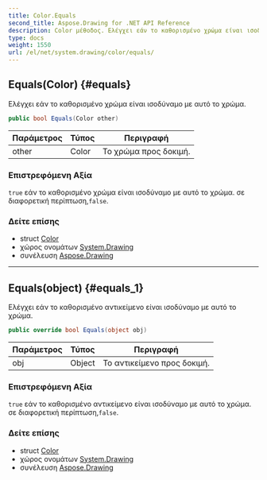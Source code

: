 ```yaml
---
title: Color.Equals
second_title: Aspose.Drawing for .NET API Reference
description: Color μέθοδος. Ελέγχει εάν το καθορισμένο χρώμα είναι ισοδύναμο με αυτό το χρώμα.
type: docs
weight: 1550
url: /el/net/system.drawing/color/equals/
---
```

## Equals(Color) {#equals}

Ελέγχει εάν το καθορισμένο χρώμα είναι ισοδύναμο με αυτό το χρώμα.

```csharp
public bool Equals(Color other)
```

| Παράμετρος | Τύπος | Περιγραφή |
| --- | --- | --- |
| other | Color | Το χρώμα προς δοκιμή. |

### Επιστρεφόμενη Αξία

`true` εάν το καθορισμένο χρώμα είναι ισοδύναμο με αυτό το χρώμα. σε διαφορετική περίπτωση,`false`.

### Δείτε επίσης

* struct [Color](../)
* χώρος ονομάτων [System.Drawing](../../color/)
* συνέλευση [Aspose.Drawing](../../../)

---

## Equals(object) {#equals_1}

Ελέγχει εάν το καθορισμένο αντικείμενο είναι ισοδύναμο με αυτό το χρώμα.

```csharp
public override bool Equals(object obj)
```

| Παράμετρος | Τύπος | Περιγραφή |
| --- | --- | --- |
| obj | Object | Το αντικείμενο προς δοκιμή. |

### Επιστρεφόμενη Αξία

`true` εάν το καθορισμένο αντικείμενο είναι ισοδύναμο με αυτό το χρώμα. σε διαφορετική περίπτωση,`false`.

### Δείτε επίσης

* struct [Color](../)
* χώρος ονομάτων [System.Drawing](../../color/)
* συνέλευση [Aspose.Drawing](../../../)


